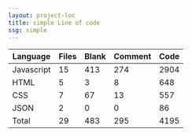 ```yaml
---
layout: project-loc
title: simple Line of code
ssg: simple
---
```

<div class="table-responsive">
<table class="table">
<thead><tr>
<th>Language</th>
<th>Files</th>
<th>Blank</th>
<th>Comment</th>
<th>Code</th>
</tr></thead><tbody>
<tr><td>Javascript</td><td> 15</td><td> 413</td><td> 274</td><td> 2904</td></tr>
<tr><td>HTML</td><td> 5</td><td> 3</td><td> 8</td><td> 648</td></tr>
<tr><td>CSS</td><td> 7</td><td> 67</td><td> 13</td><td> 557</td></tr>
<tr><td>JSON</td><td> 2</td><td> 0</td><td> 0</td><td> 86</td></tr>
<tr><td>Total</td><td>29</td><td>483</td><td>295</td><td>4195</td></tr>
</tbody></table></div>

